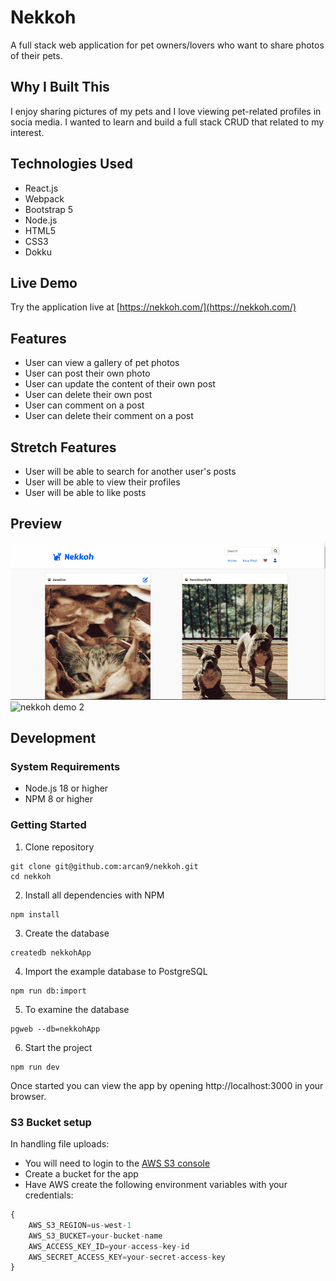 # Nekkoh

A full stack web application for pet owners/lovers who want to share photos of their pets.

## Why I Built This

I enjoy sharing pictures of my pets and I love viewing pet-related profiles in socia media. I wanted to learn and build a full stack CRUD that related to my interest.

## Technologies Used
- React.js
- Webpack
- Bootstrap 5
- Node.js
- HTML5
- CSS3
- Dokku

## Live Demo

Try the application live at [https://nekkoh.com/](https://nekkoh.com/)

## Features

- User can view a gallery of pet photos
- User can post their own photo
- User can update the content of their own post
- User can delete their own post
- User can comment on a post
- User can delete their comment on a post

## Stretch Features

- User will be able to search for another user's posts
- User will be able to view their profiles
- User will be able to like posts

## Preview
![nekkoh demo](server/public/images/nekkoh-demo1.gif)
![nekkoh demo 2](server/public/images/nekkoh-demo2.gif)

## Development

### System Requirements
- Node.js 18 or higher
- NPM 8 or higher

### Getting Started
1. Clone repository
```shell
git clone git@github.com:arcan9/nekkoh.git
cd nekkoh
```
2. Install all dependencies with NPM
```shell
npm install
```
3. Create the database
```shell
createdb nekkohApp
```
4. Import the example database to PostgreSQL
```shell
npm run db:import
```
5. To examine the database
```shell
pgweb --db=nekkohApp
```
6. Start the project
```shell
npm run dev
```

Once started you can view the app by opening http://localhost:3000 in your browser.

### S3 Bucket setup
In handling file uploads:

- You will need to login to the [AWS S3 console](https://console.aws.amazon.com/)
- Create a bucket for the app
- Have AWS create the following environment variables with your credentials:
```javascript
{
    AWS_S3_REGION=us-west-1
    AWS_S3_BUCKET=your-bucket-name
    AWS_ACCESS_KEY_ID=your-access-key-id
    AWS_SECRET_ACCESS_KEY=your-secret-access-key
}
```
